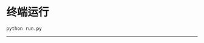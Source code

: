 # 终端运行

```shell
python run.py
```
****************************************************************************************************************************************************************************************************************************************************************************************************************************************************************************************************************************************************************************************************************************************************************************************************************************************************************